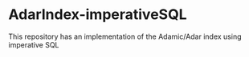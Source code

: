 # AdarIndex-imperativeSQL
This repository has an implementation of the Adamic/Adar index using imperative SQL
